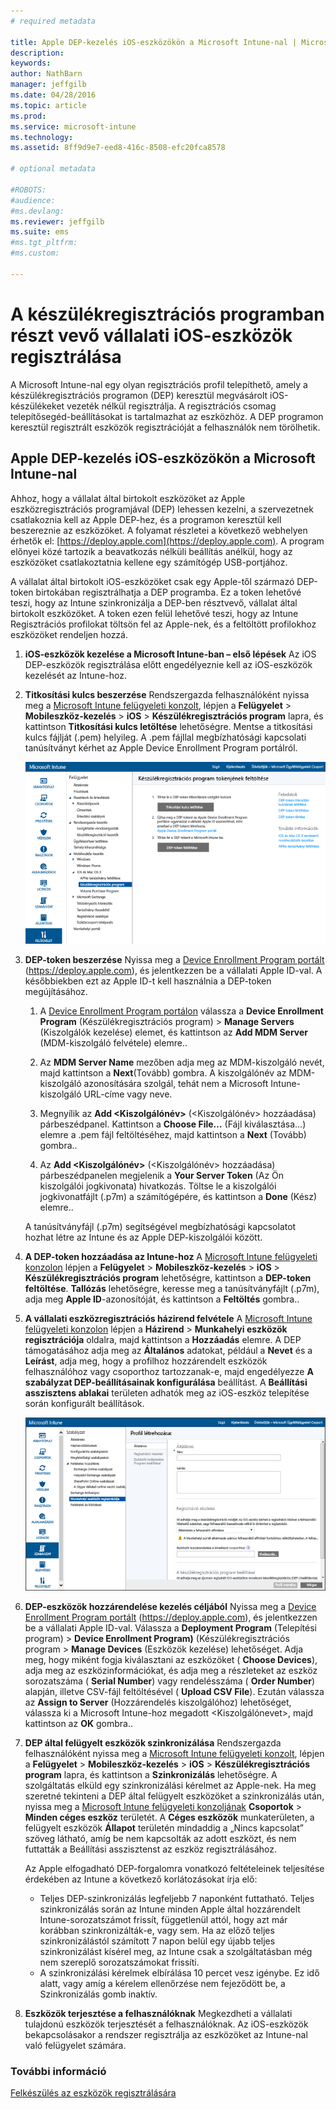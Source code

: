 ```yaml
---
# required metadata

title: Apple DEP-kezelés iOS-eszközökön a Microsoft Intune-nal | Microsoft Intune
description:
keywords:
author: NathBarn
manager: jeffgilb
ms.date: 04/28/2016
ms.topic: article
ms.prod:
ms.service: microsoft-intune
ms.technology:
ms.assetid: 8ff9d9e7-eed8-416c-8508-efc20fca8578

# optional metadata

#ROBOTS:
#audience:
#ms.devlang:
ms.reviewer: jeffgilb
ms.suite: ems
#ms.tgt_pltfrm:
#ms.custom:

---
```


# A készülékregisztrációs programban részt vevő vállalati iOS-eszközök regisztrálása
A Microsoft Intune-nal egy olyan regisztrációs profil telepíthető, amely a készülékregisztrációs programon (DEP) keresztül megvásárolt iOS-készülékeket vezeték nélkül regisztrálja. A regisztrációs csomag telepítősegéd-beállításokat is tartalmazhat az eszközhöz. A DEP programon keresztül regisztrált eszközök regisztrációját a felhasználók nem törölhetik.

## Apple DEP-kezelés iOS-eszközökön a Microsoft Intune-nal
Ahhoz, hogy a vállalat által birtokolt eszközöket az Apple eszközregisztrációs programjával (DEP) lehessen kezelni, a szervezetnek csatlakoznia kell az Apple DEP-hez, és a programon keresztül kell beszereznie az eszközöket. A folyamat részletei a következő webhelyen érhetők el:  [https://deploy.apple.com](https://deploy.apple.com). A program előnyei közé tartozik a beavatkozás nélküli beállítás anélkül, hogy az eszközöket csatlakoztatnia kellene egy számítógép USB-portjához.

A vállalat által birtokolt iOS-eszközöket csak egy Apple-től származó DEP-token birtokában regisztrálhatja a DEP programba. Ez a token lehetővé teszi, hogy az Intune szinkronizálja a DEP-ben résztvevő, vállalat által birtokolt eszközöket. A token ezen felül lehetővé teszi, hogy az Intune Regisztrációs profilokat töltsön fel az Apple-nek, és a feltöltött profilokhoz eszközöket rendeljen hozzá.

1.  **iOS-eszközök kezelése a Microsoft Intune-ban – első lépések**
    Az iOS DEP-eszközök regisztrálása előtt engedélyeznie kell az iOS-eszközök kezelését az Intune-hoz.

2.  **Titkosítási kulcs beszerzése**
    Rendszergazda felhasználóként nyissa meg a [Microsoft Intune felügyeleti konzolt](http://manage.microsoft.com), lépjen a **Felügyelet** &gt; **Mobileszköz-kezelés** &gt; **iOS** &gt; **Készülékregisztrációs program** lapra, és kattintson **Titkosítási kulcs letöltése** lehetőségre. Mentse a titkosítási kulcs fájlját (.pem) helyileg. A .pem fájllal megbízhatósági kapcsolati tanúsítványt kérhet az Apple Device Enrollment Program portálról.

      ![DEP-token frissítése](../media/dev-sa-ios-dep.png)

3.  **DEP-token beszerzése**
    Nyissa meg a [Device Enrollment Program portált](https://deploy.apple.com) (https://deploy.apple.com), és jelentkezzen be a vállalati Apple ID-val. A későbbiekben ezt az Apple ID-t kell használnia a DEP-token megújításához.

    1.  A [Device Enrollment Program portálon](https://deploy.apple.com) válassza a **Device Enrollment Program** (Készülékregisztrációs program) &gt; **Manage Servers** (Kiszolgálók kezelése) elemet, és kattintson az **Add MDM Server** (MDM-kiszolgáló felvétele) elemre..

    2.  Az **MDM Server Name** mezőben adja meg az MDM-kiszolgáló nevét, majd kattintson a **Next**(Tovább) gombra. A kiszolgálónév az MDM-kiszolgáló azonosítására szolgál, tehát nem a Microsoft Intune-kiszolgáló URL-címe vagy neve.

    3.  Megnyílik az **Add &lt;Kiszolgálónév&gt;** (<Kiszolgálónév> hozzáadása) párbeszédpanel. Kattintson a **Choose File…** (Fájl kiválasztása…) elemre a .pem fájl feltöltéséhez, majd kattintson a **Next** (Tovább) gombra..

    4.  Az **Add &lt;Kiszolgálónév&gt;** (<Kiszolgálónév> hozzáadása) párbeszédpanelen megjelenik a **Your Server Token** (Az Ön kiszolgálói jogkivonata) hivatkozás. Töltse le a kiszolgálói jogkivonatfájlt (.p7m) a számítógépére, és kattintson a **Done** (Kész) elemre..

    A tanúsítványfájl (.p7m) segítségével megbízhatósági kapcsolatot hozhat létre az Intune és az Apple DEP-kiszolgálói között.

4.  **A DEP-token hozzáadása az Intune-hoz**
    A [Microsoft Intune felügyeleti konzolon](http://manage.microsoft.com) lépjen a **Felügyelet** &gt; **Mobileszköz-kezelés** &gt; **iOS** &gt; **Készülékregisztrációs program** lehetőségre, kattintson a **DEP-token feltöltése**. **Tallózás** lehetőségre, keresse meg a tanúsítványfájlt (.p7m), adja meg **Apple ID**-azonosítóját, és kattintson a **Feltöltés** gombra..

5.  **A vállalati eszközregisztrációs házirend felvétele**
    A [Microsoft Intune felügyeleti konzolon](http://manage.microsoft.com) lépjen a **Házirend** &gt; **Munkahelyi eszközök regisztrációja** oldalra, majd kattintson a **Hozzáadás** elemre. A DEP támogatásához adja meg az **Általános** adatokat, például a **Nevet** és a **Leírást**, adja meg, hogy a profilhoz hozzárendelt eszközök felhasználóhoz vagy csoporthoz tartozzanak-e, majd engedélyezze **A szabályzat DEP-beállításainak konfigurálása** beállítást. A **Beállítási asszisztens ablakai** területen adhatók meg az iOS-eszköz telepítése során konfigurált beállítások.

      ![A Beállítási asszisztens ablaktábla](../media/pol-sa-corp-enroll.png)

6.  **DEP-eszközök hozzárendelése kezelés céljából**
    Nyissa meg a [Device Enrollment Program portált](https://deploy.apple.com) (https://deploy.apple.com), és jelentkezzen be a vállalati Apple ID-val. Válassza a **Deployment Program** (Telepítési program) &gt; **Device Enrollment Program)** (Készülékregisztrációs program &gt; **Manage Devices** (Eszközök kezelése) lehetőséget. Adja meg, hogy miként fogja kiválasztani az eszközöket ( **Choose Devices**), adja meg az eszközinformációkat, és adja meg a részleteket az eszköz sorozatszáma ( **Serial Number**) vagy rendelésszáma ( **Order Number**) alapján, illetve CSV-fájl feltöltésével ( **Upload CSV File**). Ezután válassza az **Assign to Server** (Hozzárendelés kiszolgálóhoz) lehetőséget, válassza ki a Microsoft Intune-hoz megadott &lt;Kiszolgálónevet&gt;, majd kattintson az **OK** gombra..

7.  **DEP által felügyelt eszközök szinkronizálása**
    Rendszergazda felhasználóként nyissa meg a [Microsoft Intune felügyeleti konzolt](http://manage.microsoft.com), lépjen a **Felügyelet** &gt; **Mobileszköz-kezelés** &gt; **iOS** &gt; **Készülékregisztrációs program** lapra, és kattintson a **Szinkronizálás** lehetőségre. A szolgáltatás elküld egy szinkronizálási kérelmet az Apple-nek. Ha meg szeretné tekinteni a DEP által felügyelt eszközöket a szinkronizálás után, nyissa meg a [Microsoft Intune felügyeleti konzoljának](http://manage.microsoft.com) **Csoportok** &gt; **Minden céges eszköz** területét. A **Céges eszközök** munkaterületen, a felügyelt eszközök **Állapot** területén mindaddig a „Nincs kapcsolat” szöveg látható, amíg be nem kapcsolták az adott eszközt, és nem futtatták a Beállítási asszisztenst az eszköz regisztrálásához.

    Az Apple elfogadható DEP-forgalomra vonatkozó feltételeinek teljesítése érdekében az Intune a következő korlátozásokat írja elő:
     -  Teljes DEP-szinkronizálás legfeljebb 7 naponként futtatható. Teljes szinkronizálás során az Intune minden Apple által hozzárendelt Intune-sorozatszámot frissít, függetlenül attól, hogy azt már korábban szinkronizálták-e, vagy sem. Ha az előző teljes szinkronizálástól számított 7 napon belül egy újabb teljes szinkronizálást kísérel meg, az Intune csak a szolgáltatásban még nem szereplő sorozatszámokat frissíti.
     -  A szinkronizálási kérelmek elbírálása 10 percet vesz igénybe. Ez idő alatt, vagy amíg a kérelem ellenőrzése nem fejeződött be, a Szinkronizálás gomb inaktív.

8.  **Eszközök terjesztése a felhasználóknak**
    Megkezdheti a vállalati tulajdonú eszközök terjesztését a felhasználóknak. Az iOS-eszközök bekapcsolásakor a rendszer regisztrálja az eszközöket az Intune-nal való felügyelet számára.



### További információ
[Felkészülés az eszközök regisztrálására](get-ready-to-enroll-devices-in-microsoft-intune.md)


<!--HONumber=May16_HO1-->


